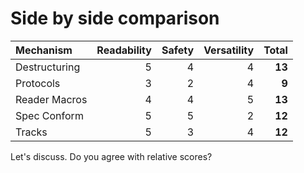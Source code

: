 # Side by side comparison

| Mechanism | Readability | Safety | Versatility | Total |
| :--- | ---: | ---: | ---: | ---: |
| Destructuring | 5 | 4 | 4 | **13** |
| Protocols | 3 | 2 | 4 | **9** |
| Reader Macros | 4 | 4 | 5 | **13** |
| Spec Conform | 5 | 5 | 2 | **12** |
| Tracks | 5 | 3 | 4 | **12** |

Let's discuss. Do you agree with relative scores?

